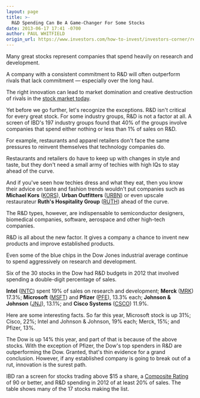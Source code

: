 ```yaml
---
layout: page
title: >-
  R&D Spending Can Be A Game-Changer For Some Stocks
date: 2013-06-17 17:41 -0700
author: PAUL WHITFIELD
origin_url: https://www.investors.com/how-to-invest/investors-corner/research-and-development-expense-helps-some-stocks/
---
```


Many great stocks represent companies that spend heavily on research and development.

A company with a consistent commitment to R&D will often outperform rivals that lack commitment — especially over the long haul.

The right innovation can lead to market domination and creative destruction of rivals in the [stock market today](https://www.investors.com/stock-market-today).

Yet before we go further, let's recognize the exceptions. R&D isn't critical for every great stock. For some industry groups, R&D is not a factor at all. A screen of IBD's 197 industry groups found that 40% of the groups involve companies that spend either nothing or less than 1% of sales on R&D.

For example, restaurants and apparel retailers don't face the same pressures to reinvent themselves that technology companies do.

Restaurants and retailers do have to keep up with changes in style and taste, but they don't need a small army of techies with high IQs to stay ahead of the curve.

And if you've seen how techies dress and what they eat, then you know their advice on taste and fashion trends wouldn't put companies such as **Michael Kors** ([KORS](https://research.investors.com/quote.aspx?symbol=KORS)), **Urban Outfitters** ([URBN](https://research.investors.com/quote.aspx?symbol=URBN)) or even upscale restaurateur **Ruth's Hospitality Group** ([RUTH](https://research.investors.com/quote.aspx?symbol=RUTH)) ahead of the curve.

The R&D types, however, are indispensable to semiconductor designers, biomedical companies, software, aerospace and other high-tech companies.

R&D is all about the new factor. It gives a company a chance to invent new products and improve established products.

Even some of the blue chips in the Dow Jones industrial average continue to spend aggressively on research and development.

Six of the 30 stocks in the Dow had R&D budgets in 2012 that involved spending a double-digit percentage of sales.

**Intel** ([INTC](https://research.investors.com/quote.aspx?symbol=INTC)) spent 19% of sales on research and development; **Merck** ([MRK](https://research.investors.com/quote.aspx?symbol=MRK)) 17.3%; **Microsoft** ([MSFT](https://research.investors.com/quote.aspx?symbol=MSFT)) and **Pfizer** ([PFE](https://research.investors.com/quote.aspx?symbol=PFE)), 13.3% each; **Johnson & Johnson** ([JNJ](https://research.investors.com/quote.aspx?symbol=JNJ)), 13.1%; and **Cisco Systems** ([CSCO](https://research.investors.com/quote.aspx?symbol=CSCO)) 11.9%.

Here are some interesting facts. So far this year, Microsoft stock is up 31%; Cisco, 22%; Intel and Johnson & Johnson, 19% each; Merck, 15%; and Pfizer, 13%.

The Dow is up 14% this year, and part of that is because of the above stocks. With the exception of Pfizer, the Dow's top spenders in R&D are outperforming the Dow. Granted, that's thin evidence for a grand conclusion. However, if any established company is going to break out of a rut, innovation is the surest path.

IBD ran a screen for stocks trading above \$15 a share, a [Composite Rating](http://education.investors.com/financial-dictionary/?termID=6080&term=Composite+Rating%2c+SmartSelect%26reg%3b&mode=searchResults) of 90 or better, and R&D spending in 2012 of at least 20% of sales. The table shows many of the 17 stocks making the list.
